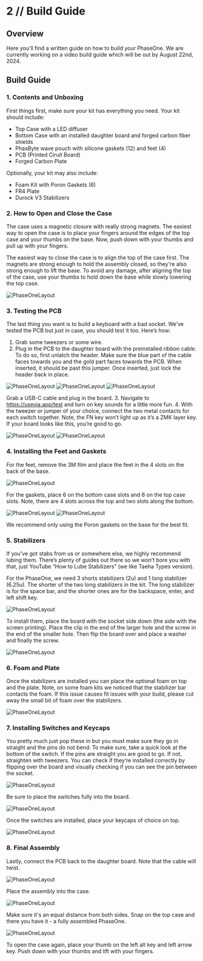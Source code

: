 # 2 // Build Guide

## Overview

Here you'll find a written guide on how to build your PhaseOne. We are currently working on a video build guide which will be out by August 22nd, 2024. 

## Build Guide

### 1. Contents and Unboxing

First things first, make sure your kit has everything you need. Your kit should include:

- Top Case with a LED diffuser
- Bottom Case with an installed daughter board and forged carbon fiber shields
- PhasByte wave pouch with silicone gaskets (12) and feet (4)
- PCB (Printed Ciruit Board)
- Forged Carbon Plate

Optionally, your kit may also include:

- Foam Kit with Poron Gaskets (6)
- FR4 Plate
- Durock V3 Stabilizers

### 2. How to Open and Close the Case

The case uses a magnetic closure with really strong magnets. The easiest way to open the case is to place your fingers around the edges of the top case and your thumbs on the base. Now, push down with your thumbs and pull up with your fingers. 

The easiest way to close the case is to align the top of the case first. The magnets are strong enough to hold the assembly closed, so they're also strong enough to lift the base. To avoid any damage, after aligning the top of the case, use your thumbs to hold down the base while slowly lowering the top case. 

![PhaseOneLayout](BuildGuide-1.jpg)

### 3. Testing the PCB

The last thing you want is to build a keyboard with a bad socket. We’ve tested the PCB but just in case, you should test it too. Here’s how:

1. Grab some tweezers or some wire.
2. Plug in the PCB to the daughter board with the preinstalled ribbon cable. To do so, first unlatch the header. Make sure the blue part of the cable faces towards you and the gold part faces towards the PCB. When inserted, it should be past this jumper. Once inserted, just lock the header back in place.

![PhaseOneLayout](BuildGuide-4.jpg)
![PhaseOneLayout](BuildGuide-5.jpg)
![PhaseOneLayout](BuildGuide-6.jpg)

Grab a USB-C cable and plug in the board. 
3. Navigate to https://usevia.app/test and turn on key sounds for a little more fun.
4. With the tweezer or jumper of your choice, connect the two metal contacts for each switch together. Note, the FN key won’t light up as it’s a ZMK layer key. If your board looks like this, you’re good to go.

![PhaseOneLayout](BuildGuide-7.jpg)
![PhaseOneLayout](BuildGuide-8.jpg)

### 4. Installing the Feet and Gaskets

For the feet, remove the 3M film and place the feet in the 4 slots on the back of the base.

![PhaseOneLayout](BuildGuide-9.jpg)

For the gaskets, place 6 on the bottom case slots and 6 on the top case slots. Note, there are 4 slots across the top and two slots along the bottom. 

![PhaseOneLayout](BuildGuide-10.jpg)
![PhaseOneLayout](BuildGuide-11.jpg)


We recommend only using the Poron gaskets on the base for the best fit. 

### 5. Stabilizers

If you’ve got stabs from us or somewhere else, we highly recommend lubing them. There’s plenty of guides out there so we won’t bore you with that, just YouTube “How to Lube Stabilizers” (we like Taeha Types version). 

For the PhaseOne, we need 3 shorts stabilizers (2u) and 1 long stabilizer (6.25u). The shorter of the two long stabilizers in the kit. The long stabilizer is for the space bar, and the shorter ones are for the backspace, enter, and left shift key. 

![PhaseOneLayout](BuildGuide-12.jpg)

To install them, place the board with the socket side down (the side with the screen printing). Place the clip in the end of the larger hole and the screw in the end of the smaller hole. Then flip the board over and place a washer and finally the screw. 

![PhaseOneLayout](BuildGuide-13.jpg)

### 6. Foam and Plate

Once the stabilizers are installed you can place the optional foam on top and the plate. Note, on some foam kits we noticed that the stabilizer bar contacts the foam. If this issue causes fit issues with your build, please cut away the small bit of foam over the stabilizers. 

![PhaseOneLayout](BuildGuide-14.jpg)

### 7. Installing Switches and Keycaps

You pretty much just pop these in but you must make sure they go in straight and the pins do not bend. To make sure, take a quick look at the bottom of the switch. If the pins are straight you are good to go. If not, straighten with tweezers. You can check if they’re installed correctly by flipping over the board and visually checking if you can see the pin between the socket. 

![PhaseOneLayout](BuildGuide-15.jpg)

Be sure to place the switches fully into the board.

![PhaseOneLayout](BuildGuide-16.jpg)

Once the switches are installed, place your  keycaps of choice on top. 

![PhaseOneLayout](BuildGuide-17.jpg)


### 8. Final Assembly

Lastly, connect the PCB back to the daughter board. Note that the cable will twist.

![PhaseOneLayout](BuildGuide-18.jpg)

Place the assembly into the case. 

![PhaseOneLayout](BuildGuide-19.jpg)

Make sure it's an equal distance from both sides. Snap on the top case and there you have it - a fully assembled PhaseOne. 

![PhaseOneLayout](BuildGuide-20.jpg)

To open the case again, place your thumb on the left alt key and left arrow key. Push down with your thumbs and lift with your fingers.





